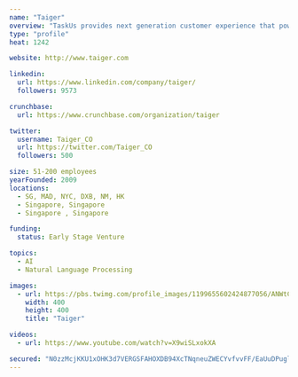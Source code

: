 ```yaml
---
name: "Taiger"
overview: "TaskUs provides next generation customer experience that powers the world's most disruptive companies through amazing people and innovative technology."
type: "profile"
heat: 1242

website: http://www.taiger.com

linkedin:
  url: https://www.linkedin.com/company/taiger/
  followers: 9573

crunchbase:
  url: https://www.crunchbase.com/organization/taiger

twitter:
  username: Taiger_CO
  url: https://twitter.com/Taiger_CO
  followers: 500

size: 51-200 employees
yearFounded: 2009
locations:
  - SG, MAD, NYC, DXB, NM, HK
  - Singapore, Singapore
  - Singapore , Singapore

funding:
  status: Early Stage Venture

topics:
  - AI
  - Natural Language Processing

images:
  - url: https://pbs.twimg.com/profile_images/1199655602424877056/ANWtCK5S_400x400.jpg
    width: 400
    height: 400
    title: "Taiger"

videos:
  - url: https://www.youtube.com/watch?v=X9wiSLxokXA

secured: "N0zzMcjKKU1xOHK3d7VERGSFAHOXDB94XcTNqneuZWECYvfvvFF/EaUuDPuglSmHkE982d+2UIB/ScuXtE7Yqj6/pqHFDxEKzSyEoB2VRejnRrQ9IeGcMCVgJKPNGMoxfUpT/4DRdjXBIEGhh1h95ozGHx66m+eiWeceZApg/ric7GJSmosKfrNQ+kwCgRL3NtQ74FIS1B+1T+kXZMLeGYFRkFK0cpStxGpuBSL4u2o7xEhikKeIF4quoiAhv183crtVO108SHIUNEaPaZWwtcbHQYgaPS0/C728JwZYx8Z6LXH/q3N7rE2e1eeFpfZe;XzfiFgyhw5M4OKry5h69iw=="
---
```


